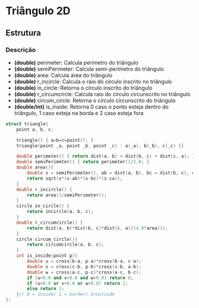 # Triângulo 2D 

## Estrutura
### Descrição

- **(double)** perimeter: Calcula perímetro do triângulo
- **(double)** semiPerimeter: Calcula semi-perímetro do triângulo
- **(double)** area: Calcula área do triângulo
- **(double)** r_incircle: Calcula o raio do círculo inscrito no triângulo
- **(double)** in_circle: Retorna o círculo inscrito do triângulo
- **(double)** r_circumcircle: Calcula raio do círculo circunscrito no triângulo
- **(double)** circum_circle: Retorna o círculo circunscrito do triângulo
- **(double/int)** is_inside: Retorna 0 caso o ponto esteja dentro do triângulo, 1 caso esteja na borda e 2 caso esteja fora 


```c++
struct triangle{
    point a, b, c;

    triangle() { a=b=c=point(); }
    triangle(point _a, point _b, point _c) : a(_a), b(_b), c(_c) {}

    double perimeter() { return dist(a, b) + dist(b, c) + dist(c, a); }
    double semiPerimeter() { return perimeter()/2.0; }
    double area(){
        double s = semiPerimeter(), ab = dist(a, b), bc = dist(b, c), ca = dist(c, a);
        return sqrt(s*(s-ab)*(s-bc)*(s-ca));
    }
    double r_incircle() {
        return area()/semiPerimeter();
    }
    circle in_circle() {
        return incircle(a, b, c);
    }
    double r_circumcircle() {
        return dist(a, b)*dist(b, c)*dist(c, a)/(4.0*area());
    }
    circle circum_circle(){
        return circumcircle(a, b, c);
    }
    int is_inside(point p){
        double u = cross(b-a, p-a)*cross(b-a, c-a);
        double v = cross(c-b, p-b)*cross(c-b, a-b);
        double w = cross(a-c, p-c)*cross(a-c, b-c);
        if (u>0.0 and v>0.0 and w>0.0) return 0;
        if (u<0.0 or v<0.0 or w<0.0) return 2;
        else return 1;
    }// 0 = inside/ 1 = border/ 2=outside
};
```
<div style="page-break-after: always;"></div>